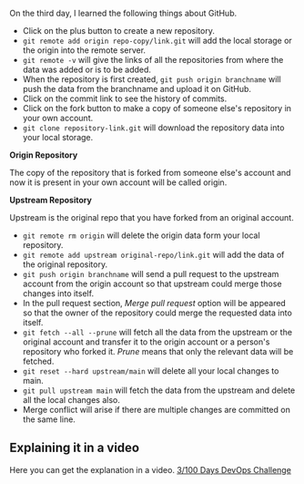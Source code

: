 On the third day, I learned the following things about GitHub.

- Click on the plus button to create a new repository.
- `git remote add origin repo-copy/link.git` will add the local storage or the origin into the remote server.
- `git remote -v` will give the links of all the repositories from where the data was added or is to be added.
- When the repository is first created, `git push origin branchname` will push the data from the branchname and upload it on GitHub.
- Click on the commit link to see the history of commits.
- Click on the fork button to make a copy of someone else's repository in your own account.
- `git clone repository-link.git` will download the repository data into your local storage.

**Origin Repository**

The copy of the repository that is forked from someone else's account and now it is present in your own account will be called origin.

**Upstream Repository**

Upstream is the original repo that you have forked from an original account.

- `git remote rm origin` will delete the origin data form your local repository.
- `git remote add upstream original-repo/link.git` will add the data of the original repository.
- `git push origin branchname` will send a pull request to the upstream account from the origin account so that upstream could merge those changes into itself.
- In the pull request section, *Merge pull request* option will be appeared so that the owner of the repository could merge the requested data into itself.
- `git fetch --all --prune` will fetch all the data from the upstream or the original account and transfer it to the origin account or a person's repository who forked it. *Prune* means that only the relevant data will be fetched.
- `git reset --hard upstream/main` will delete all your local changes to main. 
- `git pull upstream main` will fetch the data from the upstream and delete all the local changes also.
- Merge conflict will arise if there are multiple changes are committed on the same line.

## **Explaining it in a video**

Here you can get the explanation in a video. [3/100 Days DevOps Challenge]()
